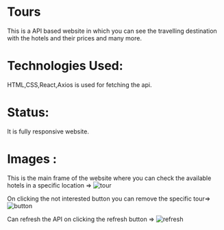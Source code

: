 # Tours
This is a API based website in which you can see the travelling destination with the hotels and their prices and many more.

# Technologies Used:
HTML,CSS,React,Axios is used for fetching the api.

# Status:
It is fully responsive website.

# Images :

This is the main frame of the website where you can check the available hotels in a specific location =>
![tour](https://github.com/hars-shit/Tours/assets/78030776/d2e00176-d503-4216-9fa4-d426d62b2ed5)

On clicking the not interested button you can remove the specific tour=>
![button](https://github.com/hars-shit/Tours/assets/78030776/5dbbe5ba-0790-41f9-b5ef-0523e588728f)

Can refresh the API on clicking the refresh button => 
![refresh](https://github.com/hars-shit/Tours/assets/78030776/644eff94-9545-422b-b1b4-429031fc7824)
